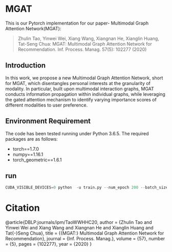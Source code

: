 # MGAT
This is our Pytorch implementation for our paper- Multimodal Graph Attention Network(MGAT):

>	Zhulin Tao, Yinwei Wei, Xiang Wang, Xiangnan He, Xianglin Huang, Tat-Seng Chua:
MGAT: Multimodal Graph Attention Network for Recommendation. Inf. Process. Manag. 57(5): 102277 (2020)

## Introduction
In this work, we propose a new Multimodal Graph Attention Network, short for MGAT, which disentangles personal interests at the granularity of modality. In particular, built upon multimodal interaction graphs, MGAT conducts information propagation within individual graphs, while leveraging the gated attention mechanism to identify varying importance scores of different modalities to user preference.
## Environment Requirement
The code has been tested running under Python 3.6.5. The required packages are as follows:
* torch==1.7.0
* numpy==1.16.1
* torch_geometric==1.6.1

## run
```python
CUDA_VISIBLE_DEVICES=0 python  -u train.py --num_epoch 200 --batch_size 2048 --weight_decay 0.1 --l_r 3e-5
```
# Citation
@article{DBLP:journals/ipm/TaoWWHHC20,
  author    = {Zhulin Tao and
               Yinwei Wei and
               Xiang Wang and
               Xiangnan He and
               Xianglin Huang and
               Tat{-}Seng Chua},
  title     = {{MGAT:} Multimodal Graph Attention Network for Recommendation},
  journal   = {Inf. Process. Manag.},
  volume    = {57},
  number    = {5},
  pages     = {102277},
  year      = {2020}
}
